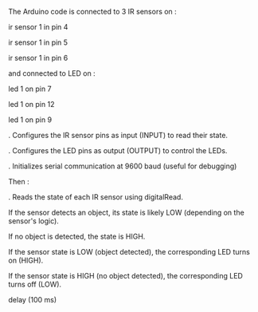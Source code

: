 The Arduino code is connected to 3 IR sensors on : 
 
 ir sensor 1  in pin 4
 
 ir sensor 1  in pin 5 
 
 ir sensor 1  in pin 6    
 
 and connected to LED on :
 
 led 1 on pin 7
 
 led 1 on pin 12 
 
 led 1 on pin 9

. Configures the IR sensor pins as input (INPUT) to read their state.

. Configures the LED pins as output (OUTPUT) to control the LEDs.

. Initializes serial communication at 9600 baud (useful for debugging)

Then :

. Reads the state of each IR sensor using digitalRead.

If the sensor detects an object, its state is likely LOW (depending on the sensor's logic).

If no object is detected, the state is HIGH.

If the sensor state is LOW (object detected), the corresponding LED turns on (HIGH).

If the sensor state is HIGH (no object detected), the corresponding LED turns off (LOW).

delay (100 ms)
